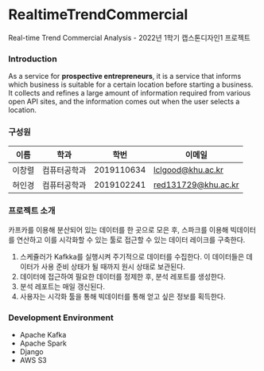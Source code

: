 # RealtimeTrendCommercial
Real-time Trend Commercial Analysis - 2022년 1학기 캡스톤디자인1 프로젝트

### Introduction
As a service for **prospective entrepreneurs**, it is a service that informs which business is suitable for a certain location before starting a business. It collects and refines a large amount of information required from various open API sites, and the information comes out when the user selects a location.

### 구성원

이름 | 학과 |  학번  | 이메일
------------ | -------------  | ------------- | -------------  
이창렬 | 컴퓨터공학과 | 2019110634 | lclgood@khu.ac.kr
허인경 | 컴퓨터공학과 | 2019102241 |  red131729@khu.ac.kr


### 프로젝트 소개

카프카를 이용해 분산되어 있는 데이터를 한 곳으로 모은 후, 스파크를 이용해 빅데이터를 연산하고 이를 시각화할 수 있는 툴로 접근할 수 있는 데이터 레이크를 구축한다.

1. 스케쥴러가 Kafkka를 실행시켜 주기적으로 데이터를 수집한다. 이 데이터들은  데이터가 사용 준비 상태가 될 때까지 원시 상태로 보관된다.
2. 데이터에 접근하여 필요한 데이터를 정제한 후, 분석 레포트를 생성한다.
3. 분석 레포트는 매일 갱신된다.
4. 사용자는 시각화 툴을 통해 빅데이터를 통해 얻고 싶은 정보를 획득한다.

### Development Environment
- Apache Kafka
- Apache Spark
- Django
- AWS S3